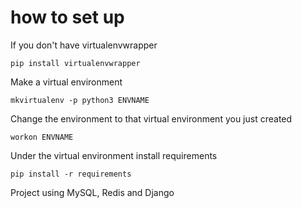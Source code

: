 # how to set up
If you don't have virtualenvwrapper

```shell
pip install virtualenvwrapper 
```

Make a virtual environment

```shell
mkvirtualenv -p python3 ENVNAME
```

Change the environment to that virtual environment you just created

```shell
workon ENVNAME
```

Under the virtual environment install requirements

```shell
pip install -r requirements
```



Project using MySQL, Redis and Django